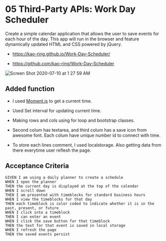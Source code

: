 # 05 Third-Party APIs: Work Day Scheduler

Create a simple calendar application that allows the user to save events for each hour of the day. This app will run in the browser and feature dynamically updated HTML and CSS powered by jQuery.

- https://kao-ring.github.io/Work-Day-Scheduler/

- https://github.com/kao-ring/Work-Day-Scheduler

![Screen Shot 2020-07-10 at 1 27 59 AM](https://user-images.githubusercontent.com/66850293/87119728-cb293580-c24c-11ea-869f-a1a8b7898ee2.png)

## Added function

- I used [Moment.js](https://momentjs.com/) to get a current time.

- Used Set interval for updating current time.

- Making rows and cols using for loop and bootstrap classes.

- Second colum has textarea, and third colum has a save icon from awesome font. Each colum have unique number id to connect with time.

- To store each lines comment, I used localstorage. Also getting data from there everytime user reflesh the page.

## Acceptance Criteria

```
GIVEN I am using a daily planner to create a schedule
WHEN I open the planner
THEN the current day is displayed at the top of the calendar
WHEN I scroll down
THEN I am presented with timeblocks for standard business hours
WHEN I view the timeblocks for that day
THEN each timeblock is color coded to indicate whether it is in the past, present, or future
WHEN I click into a timeblock
THEN I can enter an event
WHEN I click the save button for that timeblock
THEN the text for that event is saved in local storage
WHEN I refresh the page
THEN the saved events persist
```
